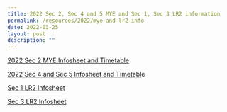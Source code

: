 ```yaml
---
title: 2022 Sec 2, Sec 4 and 5 MYE and Sec 1, Sec 3 LR2 information
permalink: /resources/2022/mye-and-lr2-info
date: 2022-03-25
layout: post
description: ""
---
```

 [2022 Sec 2 MYE Infosheet and Timetable](https://drive.google.com/drive/folders/1WeV3RQQ2SXW4Q9yLbd654G37pKQMJPi1)  
  
[2022 Sec 4 and Sec 5 Infosheet and Timetabl](https://drive.google.com/drive/folders/15pPhNO5nbh1xA2AG544Y3xGryojZBtkZ)e  
  
[Sec 1 LR2 Infosheet](https://drive.google.com/file/d/1wrKLMmOOxw3gRzk9Cr8Wi84_KirCvolE/view)  
  
[Sec 3 LR2 Infosheet](https://drive.google.com/file/d/1atUT9xKbL9kzkB4e8-fwC_lxUvAoP5ew/view)
